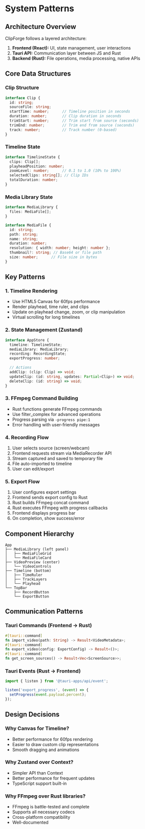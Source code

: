 # System Patterns

## Architecture Overview

ClipForge follows a layered architecture:
1. **Frontend (React):** UI, state management, user interactions
2. **Tauri API:** Communication layer between JS and Rust
3. **Backend (Rust):** File operations, media processing, native APIs

## Core Data Structures

### Clip Structure
```typescript
interface Clip {
  id: string;
  sourceFile: string;
  startTime: number;      // Timeline position in seconds
  duration: number;       // Clip duration in seconds
  trimStart: number;      // Trim start from source (seconds)
  trimEnd: number;        // Trim end from source (seconds)
  track: number;          // Track number (0-based)
}
```

### Timeline State
```typescript
interface TimelineState {
  clips: Clip[];
  playheadPosition: number;
  zoomLevel: number;      // 0.1 to 1.0 (10% to 100%)
  selectedClips: string[]; // Clip IDs
  totalDuration: number;
}
```

### Media Library State
```typescript
interface MediaLibrary {
  files: MediaFile[];
}

interface MediaFile {
  id: string;
  path: string;
  name: string;
  duration: number;
  resolution: { width: number; height: number };
  thumbnail?: string; // Base64 or file path
  size: number;      // File size in bytes
}
```

## Key Patterns

### 1. Timeline Rendering
- Use HTML5 Canvas for 60fps performance
- Render playhead, time ruler, and clips
- Update on playhead change, zoom, or clip manipulation
- Virtual scrolling for long timelines

### 2. State Management (Zustand)
```typescript
interface AppStore {
  timeline: TimelineState;
  mediaLibrary: MediaLibrary;
  recording: RecordingState;
  exportProgress: number;
  
  // Actions
  addClip: (clip: Clip) => void;
  updateClip: (id: string, updates: Partial<Clip>) => void;
  deleteClip: (id: string) => void;
}
```

### 3. FFmpeg Command Building
- Rust functions generate FFmpeg commands
- Use filter_complex for advanced operations
- Progress parsing via `-progress pipe:1`
- Error handling with user-friendly messages

### 4. Recording Flow
1. User selects source (screen/webcam)
2. Frontend requests stream via MediaRecorder API
3. Stream captured and saved to temporary file
4. File auto-imported to timeline
5. User can edit/export

### 5. Export Flow
1. User configures export settings
2. Frontend sends export config to Rust
3. Rust builds FFmpeg concat command
4. Rust executes FFmpeg with progress callbacks
5. Frontend displays progress bar
6. On completion, show success/error

## Component Hierarchy

```
App
├── MediaLibrary (left panel)
│   ├── MediaFileGrid
│   └── MediaFileCard
├── VideoPreview (center)
│   └── VideoControls
├── Timeline (bottom)
│   ├── TimeRuler
│   ├── TrackLayers
│   └── Playhead
└── TopBar
    ├── RecordButton
    └── ExportButton
```

## Communication Patterns

### Tauri Commands (Frontend → Rust)
```rust
#[tauri::command]
fn import_video(path: String) -> Result<VideoMetadata>;
#[tauri::command]
fn export_video(config: ExportConfig) -> Result<()>;
#[tauri::command]
fn get_screen_sources() -> Result<Vec<ScreenSource>>;
```

### Tauri Events (Rust → Frontend)
```typescript
import { listen } from '@tauri-apps/api/event';

listen('export_progress', (event) => {
  setProgress(event.payload.percent);
});
```

## Design Decisions

### Why Canvas for Timeline?
- Better performance for 60fps rendering
- Easier to draw custom clip representations
- Smooth dragging and animations

### Why Zustand over Context?
- Simpler API than Context
- Better performance for frequent updates
- TypeScript support built-in

### Why FFmpeg over Rust libraries?
- FFmpeg is battle-tested and complete
- Supports all necessary codecs
- Cross-platform compatibility
- Well-documented

